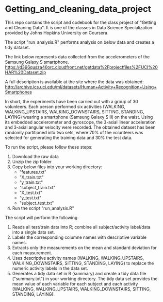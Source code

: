 # Getting_and_cleaning_data_project

This repo contains the script and codebook for the class project of "Getting and Cleaning Data".
It is one of the classes in Data Science Specialization provided by Johns Hopkins University on Coursera. 

The script "run_analysis.R" performs analysis on below data and creates a tidy dataset.

The link below represents data collected from the accelerometers of the Samsung Galaxy S smartphone.
https://d396qusza40orc.cloudfront.net/getdata%2Fprojectfiles%2FUCI%20HAR%20Dataset.zip

A full description is available at the site where the data was obtained:
http://archive.ics.uci.edu/ml/datasets/Human+Activity+Recognition+Using+Smartphones

In short, the experiments have been carried out with a group of 30 volunteers. Each person performed six activities (WALKING, WALKING_UPSTAIRS, WALKING_DOWNSTAIRS, SITTING, STANDING, LAYING) wearing a smartphone (Samsung Galaxy S II) on the waist. Using its embedded accelerometer and gyroscope, the 3-axial linear acceleration and 3-axial angular velocity were recorded. The obtained dataset has been randomly partitioned into two sets, where 70% of the volunteers was selected for generating the training data and 30% the test data. 

To run the script, please follow these steps:

1. Download the raw data
2. Unzip the zip folder
3. Copy below files into your working directory:
    * "features.txt"
    * "X_train.txt"
    * "y_train.txt"
    * "subject_train.txt"
    * "X_test.txt"
    * "y_test.txt"
    * "subject_test.txt"
4. Run the script "run_analysis.R" 

The script will perform the following:

1. Reads all test/train data into R; combine all subject/activity label/data into a single data set.
2. Labels the corresponding columne names with descriptive variable names.
3. Extracts only the measurements on the mean and standard deviation for each measurement.
4. Uses descriptive activity names (WALKING, WALKING_UPSTAIRS, WALKING_DOWNSTAIRS, SITTING, STANDING, LAYING) to replace the numeric activity labels in the data set.
5. Generates a tidy data set in R (summary) and create a tidy data file ("summary.txt") in your working directory. The tidy data set provides the mean value of each variable for each subject and each activity (WALKING, WALKING_UPSTAIRS, WALKING_DOWNSTAIRS, SITTING, STANDING, LAYING).


